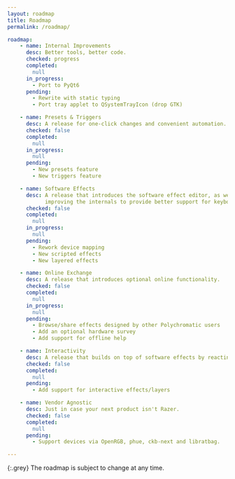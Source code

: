 ```yaml
---
layout: roadmap
title: Roadmap
permalink: /roadmap/

roadmap:
    - name: Internal Improvements
      desc: Better tools, better code.
      checked: progress
      completed:
        null
      in_progress:
        - Port to PyQt6
      pending:
        - Rewrite with static typing
        - Port tray applet to QSystemTrayIcon (drop GTK)

    - name: Presets & Triggers
      desc: A release for one-click changes and convenient automation.
      checked: false
      completed:
        null
      in_progress:
        null
      pending:
        - New presets feature
        - New triggers feature

    - name: Software Effects
      desc: A release that introduces the software effect editor, as well as
            improving the internals to provide better support for keyboard layouts, inputs and device graphics.
      checked: false
      completed:
        null
      in_progress:
        null
      pending:
        - Rework device mapping
        - New scripted effects
        - New layered effects

    - name: Online Exchange
      desc: A release that introduces optional online functionality.
      checked: false
      completed:
        null
      in_progress:
        null
      pending:
        - Browse/share effects designed by other Polychromatic users
        - Add an optional hardware survey
        - Add support for offline help

    - name: Interactivity
      desc: A release that builds on top of software effects by reacting to input.
      checked: false
      completed:
        null
      pending:
        - Add support for interactive effects/layers

    - name: Vendor Agnostic
      desc: Just in case your next product isn't Razer.
      checked: false
      completed:
        null
      pending:
        - Support devices via OpenRGB, phue, ckb-next and libratbag.

---
```


{:.grey}
The roadmap is subject to change at any time.
